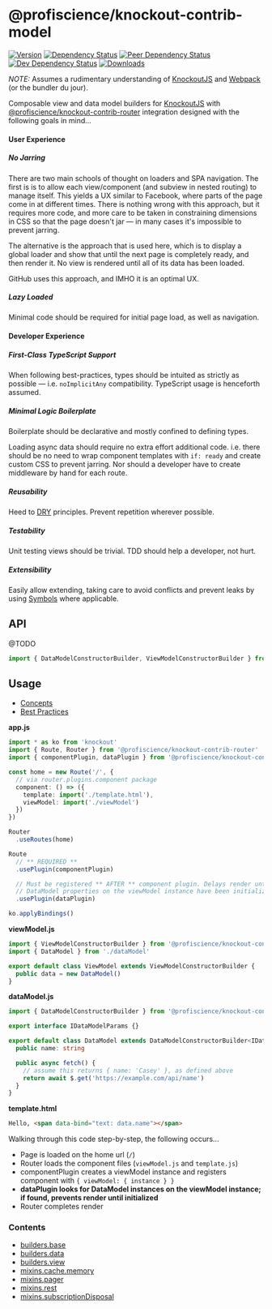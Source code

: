 # @profiscience/knockout-contrib-model

[![Version][npm-version-shield]][npm]
[![Dependency Status][david-dm-shield]][david-dm]
[![Peer Dependency Status][david-dm-peer-shield]][david-dm-peer]
[![Dev Dependency Status][david-dm-dev-shield]][david-dm-dev]
[![Downloads][npm-stats-shield]][npm-stats]

*NOTE:* Assumes a rudimentary understanding of [KnockoutJS][] and [Webpack][] (or the bundler du jour).

Composable view and data model builders for [KnockoutJS][] with [@profiscience/knockout-contrib-router][] integration designed with the following goals in mind...

#### User Experience

##### No Jarring
There are two main schools of thought on loaders and SPA navigation. The first is is to allow each view/component (and subview in nested routing) to manage itself. This yields a UX similar to Facebook, where parts of the page come in at different times. There is nothing wrong with this approach, but it requires more code, and more care to be taken in constraining dimensions in CSS so that the page doesn't jar — in many cases it's impossible to prevent jarring.

The alternative is the approach that is used here, which is to display a global loader and show that until the next page is completely ready, and then render it. No view is rendered until all of its data has been loaded.

GitHub uses this approach, and IMHO it is an optimal UX.

##### Lazy Loaded
Minimal code should be required for initial page load, as well as navigation.

#### Developer Experience

##### First-Class TypeScript Support
When following best-practices, types should be intuited as strictly as possible — i.e. `noImplicitAny` compatibility. TypeScript usage is henceforth assumed.

##### Minimal Logic Boilerplate
Boilerplate should be declarative and mostly confined to defining types.

Loading async data should require no extra effort additional code. i.e. there should be no need to wrap component templates with `if: ready` and create custom CSS
to prevent jarring. Nor should a developer have to create middleware by hand for each route.

##### Reusability
Heed to [DRY](https://en.wikipedia.org/wiki/Don%27t_repeat_yourself) principles. Prevent repetition wherever possible.

##### Testability
Unit testing views should be trivial. TDD should help a developer, not hurt.

##### Extensibility
Easily allow extending, taking care to avoid conflicts and prevent leaks by using [Symbols](https://developer.mozilla.org/en-US/docs/Web/JavaScript/Reference/Global_Objects/Symbol) where applicable.

## API

@TODO

```typescript
import { DataModelConstructorBuilder, ViewModelConstructorBuilder } from '@profiscience/knockout-contrib-model'
```

## Usage

- [Concepts][]
- [Best Practices][]

__app.js__
```typescript
import * as ko from 'knockout'
import { Route, Router } from '@profiscience/knockout-contrib-router'
import { componentPlugin, dataPlugin } from '@profiscience/knockout-contrib-router-plugins'

const home = new Route('/', {
  // via router.plugins.component package
  component: () => ({
    template: import('./template.html'),
    viewModel: import('./viewModel')
  })
})

Router
  .useRoutes(home)

Route
  // ** REQUIRED **
  .usePlugin(componentPlugin)

  // Must be registered ** AFTER ** component plugin. Delays render until all
  // DataModel properties on the viewModel instance have been initialized.
  .usePlugin(dataPlugin)

ko.applyBindings()
```

__viewModel.js__
```typescript
import { ViewModelConstructorBuilder } from '@profiscience/knockout-contrib-model'
import { DataModel } from './dataModel'

export default class ViewModel extends ViewModelConstructorBuilder {
  public data = new DataModel()
}
```

__dataModel.js__
```typescript
import { DataModelConstructorBuilder } from '@profiscience/knockout-contrib-model'

export interface IDataModelParams {}

export default class DataModel extends DataModelConstructorBuilder<IDataModelParams{
  public name: string

  public async fetch() {
    // assume this returns { name: 'Casey' }, as defined above
    return await $.get('https://example.com/api/name')
  }
}
```

__template.html__
```html
Hello, <span data-bind="text: data.name"></span>
```

Walking through this code step-by-step, the following occurs...

- Page is loaded on the home url (`/`)
- Router loads the component files (`viewModel.js` and `template.js`)
- componentPlugin creates a viewModel instance and registers component with `{ viewModel: { instance } }`
- **dataPlugin looks for DataModel instances on the viewModel instance; if found, prevents render until initialized**
- Router completes render

<!-- TOC -->
### Contents
- [builders.base](../model.builders.base)
- [builders.data](../model.builders.data)
- [builders.view](../model.builders.view)
- [mixins.cache.memory](../model.mixins.cache.memory)
- [mixins.pager](../model.mixins.pager)
- [mixins.rest](../model.mixins.rest)
- [mixins.subscriptionDisposal](../model.mixins.subscriptionDisposal)
<!-- /TOC -->


[david-dm]: https://david-dm.org/Profiscience/knockout-contrib?path=packages/model
[david-dm-shield]: https://david-dm.org/Profiscience/knockout-contrib/status.svg?path=packages/model

[david-dm-peer]: https://david-dm.org/Profiscience/knockout-contrib?path=packages/model&type=peer
[david-dm-peer-shield]: https://david-dm.org/Profiscience/knockout-contrib/peer-status.svg?path=packages/model

[david-dm-dev]: https://david-dm.org/Profiscience/knockout-contrib?path=packages/model&type=dev
[david-dm-dev-shield]: https://david-dm.org/Profiscience/knockout-contrib/dev-status.svg?path=packages/model

[npm]: https://www.npmjs.com/package/@profiscience/knockout-contrib-model
[npm-version-shield]: https://img.shields.io/npm/v/@profiscience/knockout-contrib-model.svg

[npm-stats]: http://npm-stat.com/charts.html?package=@profiscience/knockout-contrib-model&author=&from=&to=
[npm-stats-shield]: https://img.shields.io/npm/dt/@profiscience/knockout-contrib-model.svg?maxAge=2592000

[KnockoutJS]: https://knockoutjs.com
[Webpack]: https://webpack.js.org
[@profiscience/knockout-contrib-router]: ../router

[Concepts]: https://profiscience.github.io/knockout-contrib/packages/model/docs/concepts
[Best Practices]: https://profiscience.github.io/knockout-contrib/packages/model/docs/best-practices